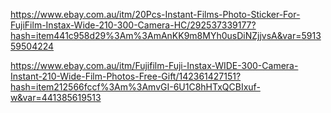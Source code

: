 https://www.ebay.com.au/itm/20Pcs-Instant-Films-Photo-Sticker-For-FujiFilm-Instax-Wide-210-300-Camera-HC/292537339177?hash=item441c958d29%3Am%3AmAnKK9m8MYh0usDiNZjjvsA&var=591359504224

https://www.ebay.com.au/itm/Fujifilm-Fuji-Instax-WIDE-300-Camera-Instant-210-Wide-Film-Photos-Free-Gift/142361427151?hash=item212566fccf%3Am%3AmvGI-6U1C8hHTxQCBIxuf-w&var=441385619513
